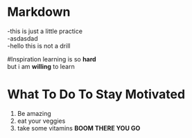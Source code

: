 # Markdown
-this is just a little practice  
-asdasdad  
-hello this is not a drill  


#Inspiration
learning is so **hard**  
but i am **willing** to learn  

# What To Do To Stay Motivated
1. Be amazing
2. eat your veggies
3. take some vitamins
**BOOM THERE YOU GO**
